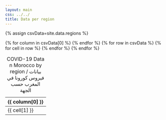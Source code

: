 ```yaml
---
layout: main
css: ../../
title: Data per region
---
```


{% assign csvData=site.data.regions %}

<table>
    <caption>COVID-19 Data n Morocco by region / بيانات فيروس كورونا في المغرب حسب الجهة</caption>
    <thead>
    {% for column in csvData[0] %}
        <th>{{ column[0] }}</th>
    {% endfor %}
    </thead>
    <tbody>
    {% for row in csvData %}
        <tr>
        {% for cell in row %}
            <td>{{ cell[1] }}</td>
        {% endfor %}
        </tr>
    {% endfor %}
    </tbody>
</table>